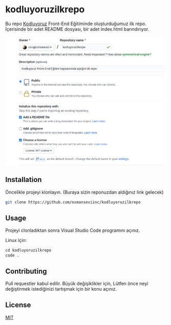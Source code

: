 # kodluyoruzilkrepo

Bu repo [Kodluyoruz](https://www.kodluyoruz.org) Front-End Eğitiminde oluşturduğumuz ilk repo. İçerisinde bir adet README dosyası, bir adet index.html barındırıyor.

![github](img/github.png)

## Installation

Öncelikle projeyi klonlayın. (Buraya sizin reponuzdan aldığınız link gelecek)

```bash
git clone https://github.com/osmanseviinc/kodluyoruzilkrepo
```

## Usage

Projeyi clonladıktan sonra Visual Studio Code programını açınız.

Linux için:
```Linux
cd kodluyoruzilkrepo
code .
```

## Contributing
Pull requestler kabul edilir. Büyük değişiklikler için, Lütfen önce neyi değiştirmek istediğinizi tartışmak için bir konu açınız.

## License
[MIT](https://choosealicense.com/licenses/mit/)
